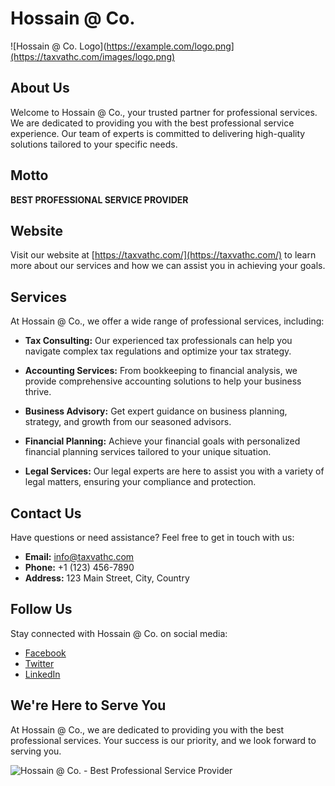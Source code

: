 ﻿# Hossain @ Co.

![Hossain @ Co. Logo](https://example.com/logo.png](https://taxvathc.com/images/logo.png)

## About Us

Welcome to Hossain @ Co., your trusted partner for professional services. We are dedicated to providing you with the best professional service experience. Our team of experts is committed to delivering high-quality solutions tailored to your specific needs.

## Motto

**BEST PROFESSIONAL SERVICE PROVIDER**

## Website

Visit our website at [https://taxvathc.com/](https://taxvathc.com/) to learn more about our services and how we can assist you in achieving your goals.

## Services

At Hossain @ Co., we offer a wide range of professional services, including:

- **Tax Consulting:** Our experienced tax professionals can help you navigate complex tax regulations and optimize your tax strategy.

- **Accounting Services:** From bookkeeping to financial analysis, we provide comprehensive accounting solutions to help your business thrive.

- **Business Advisory:** Get expert guidance on business planning, strategy, and growth from our seasoned advisors.

- **Financial Planning:** Achieve your financial goals with personalized financial planning services tailored to your unique situation.

- **Legal Services:** Our legal experts are here to assist you with a variety of legal matters, ensuring your compliance and protection.

## Contact Us

Have questions or need assistance? Feel free to get in touch with us:

- **Email:** info@taxvathc.com
- **Phone:** +1 (123) 456-7890
- **Address:** 123 Main Street, City, Country

## Follow Us

Stay connected with Hossain @ Co. on social media:

- [Facebook](https://www.facebook.com)
- [Twitter](https://twitter.com)
- [LinkedIn](https://www.linkedin.com)

## We're Here to Serve You

At Hossain @ Co., we are dedicated to providing you with the best professional services. Your success is our priority, and we look forward to serving you.

![Hossain @ Co. - Best Professional Service Provider](https://taxvathc.com/images/logo.png)
